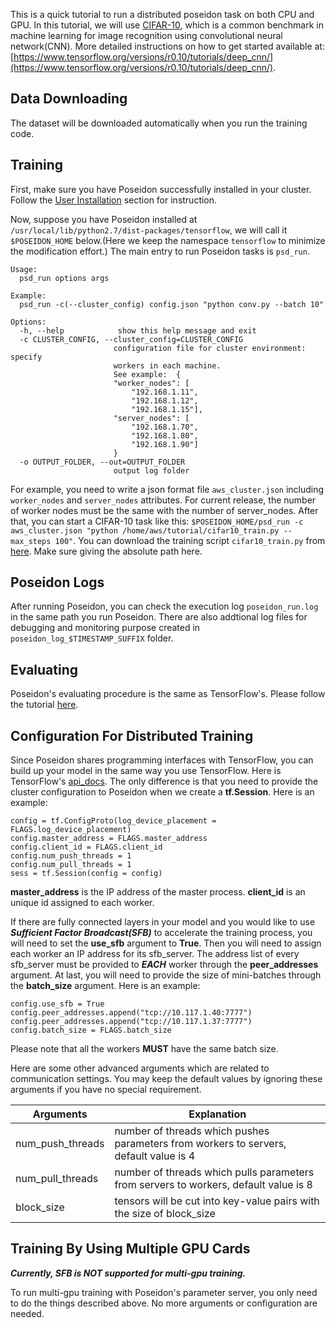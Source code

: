 This is a quick tutorial to run a distributed poseidon task on both CPU and GPU. In this tutorial, we will use [CIFAR-10](http://www.cs.toronto.edu/~kriz/cifar.html), which is a common benchmark in machine learning for image recognition using convolutional neural network(CNN). More detailed instructions on how to get started available at: [https://www.tensorflow.org/versions/r0.10/tutorials/deep_cnn/](https://www.tensorflow.org/versions/r0.10/tutorials/deep_cnn/).

## Data Downloading
The dataset will be downloaded automatically when you run the training code.

## Training

First, make sure you have Poseidon successfully installed in your cluster. Follow the [User Installation](http://poseidon-release.readthedocs.io/en/latest/User_Installation/#cluster-installation) section for instruction.

Now, suppose you have Poseidon installed at `/usr/local/lib/python2.7/dist-packages/tensorflow`, we will call it `$POSEIDON_HOME` below.(Here we keep the namespace `tensorflow` to minimize the modification effort.) The main entry to run Poseidon tasks is `psd_run`.
```
Usage: 
  psd_run options args

Example:
  psd_run -c(--cluster_config) config.json "python conv.py --batch 10"

Options:
  -h, --help            show this help message and exit
  -c CLUSTER_CONFIG, --cluster_config=CLUSTER_CONFIG
                       configuration file for cluster environment: specify
                       workers in each machine.
                       See example:  {
                       "worker_nodes": [
                           "192.168.1.11",
                           "192.168.1.12",
                           "192.168.1.15"],
                       "server_nodes": [
                           "192.168.1.70",
                           "192.168.1.80",
                           "192.168.1.90"]
                       }
  -o OUTPUT_FOLDER, --out=OUTPUT_FOLDER
                       output log folder
```
For example, you need to write a json format file `aws_cluster.json` including `worker_nodes` and `server_nodes` attributes. For current release, the number of worker nodes must be the same with the number of server_nodes. After that, you can start a CIFAR-10 task like this: `$POSEIDON_HOME/psd_run -c aws_cluster.json "python /home/aws/tutorial/cifar10_train.py --max_steps 100"`. You can download the training script `cifar10_train.py` from [here](https://raw.githubusercontent.com/petuum-inc/poseidon-release/master/models/cifar10/cifar10_train.py). Make sure giving the absolute path here.

## Poseidon Logs
After running Poseidon, you can check the execution log `poseidon_run.log` in the same path you run Poseidon. There are also addtional log files for debugging and monitoring purpose created in `poseidon_log_$TIMESTAMP_SUFFIX` folder.

## Evaluating
Poseidon's evaluating procedure is the same as TensorFlow's. Please follow the tutorial [here](https://www.tensorflow.org/versions/r0.10/tutorials/deep_cnn/#evaluating_a_model).

## Configuration For Distributed Training
Since Poseidon shares programming interfaces with TensorFlow, you can build up your model in the same way you use TensorFlow. Here is TensorFlow's [api_docs](https://www.tensorflow.org/versions/r0.10/api_docs/python/). The only difference is that you need to provide the cluster configuration to Poseidon when we create a **tf.Session**. Here is an example:

```
config = tf.ConfigProto(log_device_placement = FLAGS.log_device_placement)
config.master_address = FLAGS.master_address
config.client_id = FLAGS.client_id
config.num_push_threads = 1
config.num_pull_threads = 1
sess = tf.Session(config = config)

```

**master_address** is the IP address of the master process. **client_id** is an unique id assigned to each worker.

If there are fully connected layers in your model and you would like to use ***Sufficient Factor Broadcast(SFB)*** to accelerate the training process, you will need to set the **use_sfb** argument to **True**. Then you will need to assign each worker an IP address for its sfb_server. The address list of every sfb_server must be provided to ***EACH*** worker through the **peer_addresses** argument. At last, you will need to provide the size of mini-batches through the **batch_size** argument. Here is an example:

```
config.use_sfb = True
config.peer_addresses.append("tcp://10.117.1.40:7777")
config.peer_addresses.append("tcp://10.117.1.37:7777")
config.batch_size = FLAGS.batch_size
```

Please note that all the workers **MUST** have the same batch size.

Here are some other advanced arguments which are related to communication settings. You may keep the default values by ignoring these arguments if you have no special requirement.

| Arguments | Explanation |
|-----------|-------------|
|num_push_threads|number of threads which pushes parameters from workers to servers, default value is 4|
|num_pull_threads|number of threads which pulls parameters from servers to workers, default value is 8|
|block_size|tensors will be cut into key-value pairs with the size of block_size|

## Training By Using Multiple GPU Cards
***Currently, SFB is NOT supported for multi-gpu training.***

To run multi-gpu training with Poseidon's parameter server, you only need to do the things described above. No more arguments or configuration are needed.
